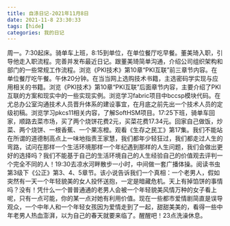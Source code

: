 ```yaml
---
title: 自涤日记-2021年11月8日
date: 2021-11-8 23:30:33
tags: [hide]
categories: 我的日记
---
```

周一。7:30起床。骑单车上班，8:15到单位，在单位餐厅吃早餐。董美琦入职，引导他走入职流程。完善并发布最近日记。跟董美琦简单沟通，介绍公司组织架构和部门的一些常规工作流程。浏览《PKI技术》第10章“PKI互联”前三章节内容。在单位餐厅吃午餐。午休20分钟。在当当网上选购技术书籍，主选密码学实现与应用相关的书籍。浏览《PKI技术》第10章“PKI互联”后面章节内容，主要介绍了PKI互联的方案和现实中的一些实现实例。浏览学习fabric项目中bccsp模块代码。在尤总办公室沟通技术人员晋升体系的建设事宜，在月底之前先出一个技术人员的定级初稿。浏览学习pkcs11相关内容，了解SoftHSM项目。17:25下班，骑单车回家，顺路去菜市场，买了两个烧饼花费2元，买菜花费17.34元。回家自己做饭，炒菜、两个烧饼、一根香蕉、一个果冻橙。观看《生存之民工》第17集。我们不能站在所谓的道德制高点上一味地指责王家慧，我们都年少轻狂过，我们都走过人生的弯路，试问在那样一个生活环境那样一个年纪遇到那样的人生问题，我们会做出更好的选择吗？我们不能基于自己的生活环境自己的人生经验自己的价值观去评判一个完全不同的人！19:30去凉水河畔散步一小时，中间做一套广播体操。阅读书虫第3级下《公正》第3、4、5章节。该小说告诉我们一个真相：一个老男人，假如突然有一天一个年轻貌美的女人投怀送抱，一定是暗藏危机。天上有掉馅饼的事情吗？没有！凭什么一个普普通通的老男人会被一个年轻貌美风情万种的女子看上呢，只有一点可能，你的某一点对她有利用价值。现在一些都市爱情剧简直是误导观众，一个中年人和一个年轻女孩因为爱情走到了一起，甜甜美美的，看得一些中年老男人热血澎湃，以为自己的春天就要来临了。醒醒吧！23点洗澡休息。